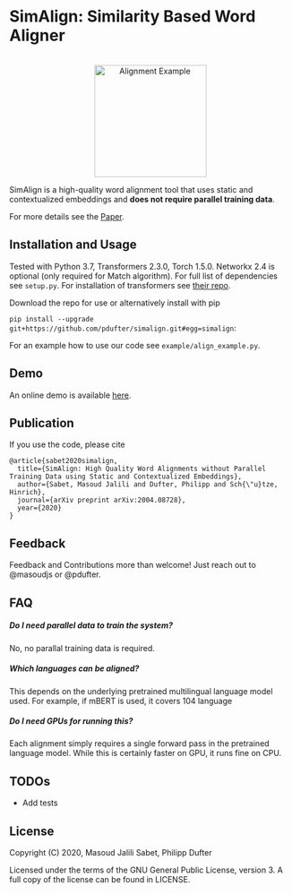 SimAlign: Similarity Based Word Aligner
==============

<p align="center">
    <br>
    <img alt="Alignment Example" src="https://raw.githubusercontent.com/pdufter/simalign/master/assets/example.png" width="200"/>
    <br>
<p>

SimAlign is a high-quality word alignment tool that uses static and contextualized embeddings and **does not require parallel training data**.

For more details see the [Paper](https://arxiv.org/pdf/2004.08728.pdf).


Installation and Usage
--------

Tested with Python 3.7, Transformers 2.3.0, Torch 1.5.0. Networkx 2.4 is optional (only required for Match algorithm). 
For full list of dependencies see `setup.py`.
For installation of transformers see [their repo](https://github.com/huggingface/transformers#installation).

Download the repo for use or alternatively install with pip

`pip install --upgrade git+https://github.com/pdufter/simalign.git#egg=simalign`:


For an example how to use our code see `example/align_example.py`.


Demo
--------

An online demo is available [here](http://simalign.cis.lmu.de/).


Publication
--------

If you use the code, please cite 

```
@article{sabet2020simalign,
  title={SimAlign: High Quality Word Alignments without Parallel Training Data using Static and Contextualized Embeddings},
  author={Sabet, Masoud Jalili and Dufter, Philipp and Sch{\"u}tze, Hinrich},
  journal={arXiv preprint arXiv:2004.08728},
  year={2020}
}
```

Feedback
--------

Feedback and Contributions more than welcome! Just reach out to @masoudjs or @pdufter. 


FAQ
--------

##### Do I need parallel data to train the system?

No, no parallal training data is required.


##### Which languages can be aligned?

This depends on the underlying pretrained multilingual language model used. For example, if mBERT is used, it covers 104 language

##### Do I need GPUs for running this?

Each alignment simply requires a single forward pass in the pretrained language model. While this is certainly 
faster on GPU, it runs fine on CPU.


TODOs
--------

* Add tests


License
-------

Copyright (C) 2020, Masoud Jalili Sabet, Philipp Dufter

Licensed under the terms of the GNU General Public License, version 3. A full copy of the license can be found in LICENSE.
